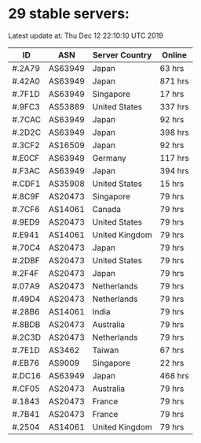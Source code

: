 # 29 stable servers:

Latest update at: Thu Dec 12 22:10:10 UTC 2019

| ID | ASN | Server Country | Online |
| -- | --- | -------------- | ------ |
| #.2A79 | AS63949 | Japan | 63 hrs |
| #.42A0 | AS63949 | Japan | 871 hrs |
| #.7F1D | AS63949 | Singapore | 17 hrs |
| #.9FC3 | AS53889 | United States | 337 hrs |
| #.7CAC | AS63949 | Japan | 92 hrs |
| #.2D2C | AS63949 | Japan | 398 hrs |
| #.3CF2 | AS16509 | Japan | 92 hrs |
| #.E0CF | AS63949 | Germany | 117 hrs |
| #.F3AC | AS63949 | Japan | 394 hrs |
| #.CDF1 | AS35908 | United States | 15 hrs |
| #.8C9F | AS20473 | Singapore | 79 hrs |
| #.7CF6 | AS14061 | Canada | 79 hrs |
| #.9ED9 | AS20473 | United States | 79 hrs |
| #.E941 | AS14061 | United Kingdom | 79 hrs |
| #.70C4 | AS20473 | Japan | 79 hrs |
| #.2DBF | AS20473 | United States | 79 hrs |
| #.2F4F | AS20473 | Japan | 79 hrs |
| #.07A9 | AS20473 | Netherlands | 79 hrs |
| #.49D4 | AS20473 | Netherlands | 79 hrs |
| #.28B6 | AS14061 | India | 79 hrs |
| #.8BDB | AS20473 | Australia | 79 hrs |
| #.2C3D | AS20473 | Netherlands | 79 hrs |
| #.7E1D | AS3462 | Taiwan | 67 hrs |
| #.EB76 | AS9009 | Singapore | 22 hrs |
| #.DC16 | AS63949 | Japan | 468 hrs |
| #.CF05 | AS20473 | Australia | 79 hrs |
| #.1843 | AS20473 | France | 79 hrs |
| #.7B41 | AS20473 | France | 79 hrs |
| #.2504 | AS14061 | United Kingdom | 79 hrs |

